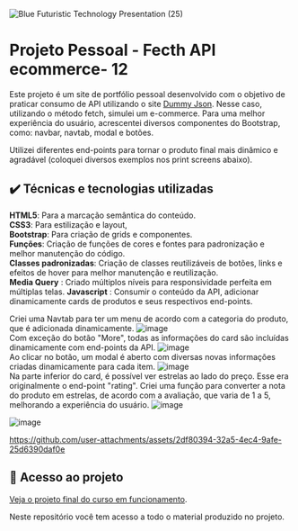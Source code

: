 
![Blue Futuristic Technology Presentation (25)](https://github.com/user-attachments/assets/34221bb8-8365-4752-ad66-440693c8884d)





# Projeto Pessoal - Fecth API ecommerce- 12

Este projeto é um site de portfólio pessoal desenvolvido com o objetivo de praticar consumo de API utilizando o site [Dummy Json](https://dummyjson.com/). Nesse caso, utilizando o método fetch, simulei um e-commerce. Para uma melhor experiência do usuário, acrescentei diversos componentes do Bootstrap, como: navbar, navtab, modal e botões.

Utilizei diferentes end-points para tornar o produto final mais dinâmico e agradável (coloquei diversos exemplos nos print screens abaixo).


## ✔️ Técnicas e tecnologias utilizadas  
**HTML5**: Para a marcação semântica do conteúdo.  
**CSS3**: Para estilização e layout,     
**Bootstrap**: Para criação de grids e componentes.      
**Funções**: Criação de funções de cores e fontes para padronização e melhor manutenção do código.    
**Classes padronizadas**: Criação de classes reutilizáveis de botões, links e efeitos de hover para melhor manutenção e reutilização.    
**Media Query** : Criado múltiplos níveis para responsividade perfeita em múltiplas telas. 
**Javascript**  : Consumir o conteúdo da API, adicionar dinamicamente cards de produtos e seus respectivos end-points.  
 




    
Criei uma Navtab para ter um menu de acordo com a categoria do produto, que é adicionada dinamicamente.
  ![image](https://github.com/user-attachments/assets/c95b443d-5f66-4ede-b4e5-3e780e37f0b9)  
Com exceção do botão "More", todas as informações do card são incluídas dinamicamente com end-points da API.
  ![image](https://github.com/user-attachments/assets/f1e0e3ae-9d73-456e-b2e6-fa9596087ff7)  
Ao clicar no botão, um modal é aberto com diversas novas informações criadas dinamicamente para cada item.
  ![image](https://github.com/user-attachments/assets/eb1e34a7-fafc-4aa4-8a0e-1b91472a90b5)  
Na parte inferior do card, é possível ver estrelas ao lado do preço. Esse era originalmente o end-point "rating". Criei uma função para converter a nota do produto em estrelas, de acordo com a avaliação, que varia de 1 a 5, melhorando a experiência do usuário.
  ![image](https://github.com/user-attachments/assets/967ba2e1-7fc9-47f2-a841-bd82b5e790ff)  


  
![image](https://github.com/user-attachments/assets/a0999cbc-8455-406a-833a-b1c5dc378b45)  


https://github.com/user-attachments/assets/2df80394-32a5-4ec4-9afe-25d6390daf0e













      
## 📁 Acesso ao projeto  

[Veja o projeto final do curso em funcionamento](https://lshv04.github.io/fecthApi-ecommerce-12/).  





Neste repositório você tem acesso a todo o material produzido no projeto.



